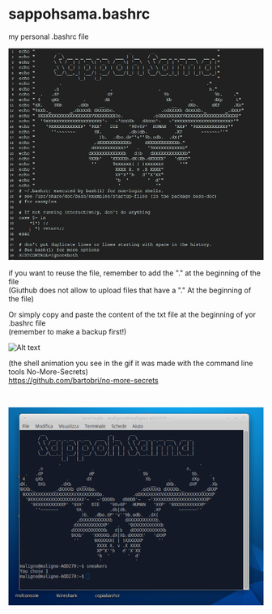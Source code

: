 # sappohsama.bashrc
my personal .bashrc file

![Alt text](https://github.com/SappohSamaWorkshop/sappohsama.bashrc/blob/master/images/Sappo's_Shell.JPG "sappoh sama .bashcr")

if you want to reuse the file, remember to add the "." at the beginning of the file</br>
(Giuthub does not allow to upload files that have a "." At the beginning of the file)
</BR>

Or simply copy and paste the content of the txt file at the beginning of yor .bashrc file</BR>
(remember to make a backup first!)

![Alt text](https://media.giphy.com/media/9AIY1COqmG941qClgW/giphy.gif "sappoh sama .bashcr")

(the shell animation you see in the gif it was made with the command line tools  No-More-Secrets) </BR>
https://github.com/bartobri/no-more-secrets

</BR>

![Alt text](https://github.com/SappohSamaWorkshop/sappohsama.bashrc/blob/master/images/shell.png "sappoh sama .bashcr")


</BR>


